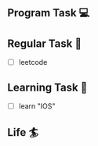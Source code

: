 

## Program Task  💻

## Regular Task  🤡
- [ ] leetcode

## Learning Task 🎯
- [ ] learn "IOS"

## Life 🏄